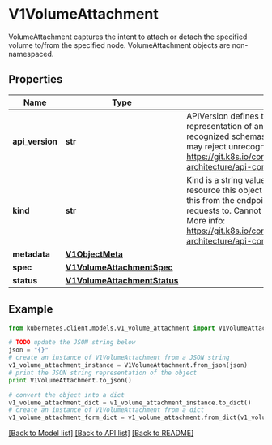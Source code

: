 # V1VolumeAttachment

VolumeAttachment captures the intent to attach or detach the specified volume to/from the specified node.  VolumeAttachment objects are non-namespaced.

## Properties

Name | Type | Description | Notes
------------ | ------------- | ------------- | -------------
**api_version** | **str** | APIVersion defines the versioned schema of this representation of an object. Servers should convert recognized schemas to the latest internal value, and may reject unrecognized values. More info: https://git.k8s.io/community/contributors/devel/sig-architecture/api-conventions.md#resources | [optional] 
**kind** | **str** | Kind is a string value representing the REST resource this object represents. Servers may infer this from the endpoint the kubernetes.client submits requests to. Cannot be updated. In CamelCase. More info: https://git.k8s.io/community/contributors/devel/sig-architecture/api-conventions.md#types-kinds | [optional] 
**metadata** | [**V1ObjectMeta**](V1ObjectMeta.md) |  | [optional] 
**spec** | [**V1VolumeAttachmentSpec**](V1VolumeAttachmentSpec.md) |  | 
**status** | [**V1VolumeAttachmentStatus**](V1VolumeAttachmentStatus.md) |  | [optional] 

## Example

```python
from kubernetes.client.models.v1_volume_attachment import V1VolumeAttachment

# TODO update the JSON string below
json = "{}"
# create an instance of V1VolumeAttachment from a JSON string
v1_volume_attachment_instance = V1VolumeAttachment.from_json(json)
# print the JSON string representation of the object
print V1VolumeAttachment.to_json()

# convert the object into a dict
v1_volume_attachment_dict = v1_volume_attachment_instance.to_dict()
# create an instance of V1VolumeAttachment from a dict
v1_volume_attachment_form_dict = v1_volume_attachment.from_dict(v1_volume_attachment_dict)
```
[[Back to Model list]](../README.md#documentation-for-models) [[Back to API list]](../README.md#documentation-for-api-endpoints) [[Back to README]](../README.md)


